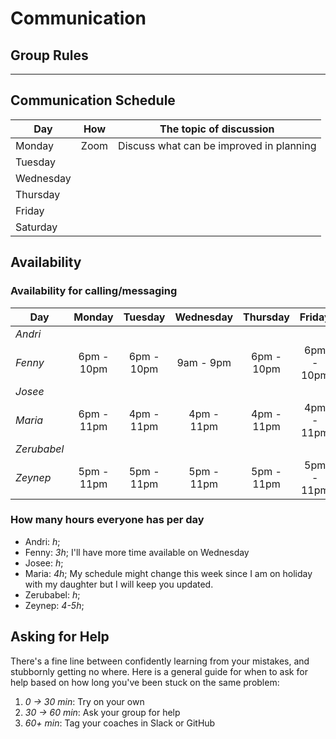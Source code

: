 # Communication

## Group Rules

<!-- any general rules you'd like to set for your group? -->

---

## Communication Schedule

| Day       | How  | The topic of discussion                  |
| --------- | :--: | ---------------------------------------- |
| Monday    | Zoom | Discuss what can be improved in planning |
| Tuesday   |      |                                          |
| Wednesday |      |                                          |
| Thursday  |      |                                          |
| Friday    |      |                                          |
| Saturday  |      |                                          |

<!-- ## Communication Channels

how often will we get in touch on each channel, and what we will discuss there:

- **Issues**:
- **Pull Requests**:
- **GitHub Discussions**: For review
- **Slack/Discord**: Discord
- **Video Calls**: Yes

--- -->

## Availability

### Availability for calling/messaging

| Day         |   Monday   |  Tuesday   | Wednesday  |  Thursday  |   Friday   |  Saturday  |   Sunday   |
| ----------- | :--------: | :--------: | :--------: | :--------: | :--------: | :--------: | :--------: |
| _Andri_     |            |            |            |            |            |            |            |
| _Fenny_     | 6pm - 10pm | 6pm - 10pm | 9am - 9pm  | 6pm - 10pm | 6pm - 10pm | 6pm - 10pm | 6pm - 10pm |
| _Josee_     |            |            |            |            |            |            |            |
| _Maria_     | 6pm - 11pm | 4pm - 11pm | 4pm - 11pm | 4pm - 11pm | 4pm - 11pm | 4pm - 11pm |            |
| _Zerubabel_ |            |            |            |            |            |            |            |
| _Zeynep_    | 5pm - 11pm | 5pm - 11pm | 5pm - 11pm | 5pm - 11pm | 5pm - 11pm | 5pm - 11pm |            |

### How many hours everyone has per day

- Andri: _h_;
- Fenny: _3h_; I'll have more time available on Wednesday
- Josee: _h_;
- Maria: _4h_; My schedule might change this week since I am on holiday with my
  daughter but I will keep you updated.
- Zerubabel: _h_;
- Zeynep: _4-5h_;

## Asking for Help

There's a fine line between confidently learning from your mistakes, and
stubbornly getting no where. Here is a general guide for when to ask for help
based on how long you've been stuck on the same problem:

1. _0 -> 30 min_: Try on your own
2. _30 -> 60 min_: Ask your group for help
3. _60+ min_: Tag your coaches in Slack or GitHub
